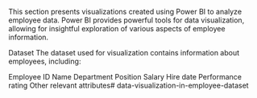 This section presents visualizations created using Power BI to analyze employee data. Power BI provides powerful tools for data visualization, allowing for insightful exploration of various aspects of employee information.

Dataset
The dataset used for visualization contains information about employees, including:

Employee ID
Name
Department
Position
Salary
Hire date
Performance rating
Other relevant attributes# data-visualization-in-employee-dataset
